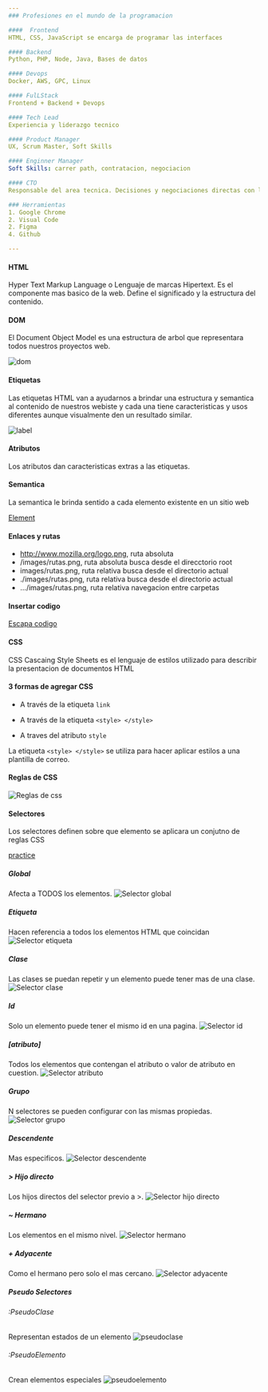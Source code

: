```yaml
---
### Profesiones en el mundo de la programacion

####  Frontend
HTML, CSS, JavaScript se encarga de programar las interfaces

#### Backend
Python, PHP, Node, Java, Bases de datos

#### Devops
Docker, AWS, GPC, Linux

#### FulLStack
Frontend + Backend + Devops

#### Tech Lead
Experiencia y liderazgo tecnico

#### Product Manager
UX, Scrum Master, Soft Skills

#### Enginner Manager
Soft Skills: carrer path, contratacion, negociacion

#### CTO
Responsable del area tecnica. Decisiones y negociaciones directas con los demas C level

### Herramientas
1. Google Chrome
2. Visual Code
2. Figma
4. Github

---
```


#### HTML

Hyper Text Markup Language o Lenguaje de marcas Hipertext. Es el componente mas basico de la web.
Define el significado y la estructura del contenido.

#### DOM

El Document Object Model es una estructura de arbol que representara todos nuestros proyectos web.

![dom](/images/dom.png)

#### Etiquetas

Las etiquetas HTML van a ayudarnos a brindar una estructura y semantica al contenido de nuestros webiste y cada una tiene caracteristicas y usos diferentes aunque visualmente den un resultado similar.

![label](/images/label.png)

#### Atributos

Los atributos dan caracteristicas extras a las etiquetas.

#### Semantica

La semantica le brinda sentido a cada elemento existente en un sitio web

[Element](https://developer.mozilla.org/en-US/docs/Web/HTML/Element)

#### Enlaces y rutas

- http://www.mozilla.org/logo.png, ruta absoluta
- /images/rutas.png, ruta absoluta busca desde el direcctorio root
- images/rutas.png, ruta relativa busca desde el directorio actual
- ./images/rutas.png, ruta relativa busca desde el directorio actual
- .../images/rutas.png, ruta relativa navegacion entre carpetas

#### Insertar codigo

[Escapa codigo](https://www.freeformatter.com/html-escape.html)

#### CSS

CSS Cascaing Style Sheets es el lenguaje de estilos utilizado para describir la presentacion de documentos HTML

#### 3 formas de agregar CSS

- A través de la etiqueta ```link```
- A través de la etiqueta ```<style> </style>```

- A traves del atributo ```style```

La etiqueta ```<style> </style>``` se utiliza para hacer aplicar estilos a una plantilla de correo.

#### Reglas de CSS

![Reglas de css](/images/rules-css.png)

#### Selectores

Los selectores definen sobre que elemento se aplicara un conjutno de reglas CSS

[practice](https://flukeout.github.io/)

##### Global

Afecta a TODOS los elementos.
![Selector global](/images/selector-global.png)

##### Etiqueta

Hacen referencia a todos los elementos HTML que coincidan
![Selector etiqueta](/images/selector-etiqueta.png)

##### Clase

Las clases se puedan repetir y un elemento puede tener mas de una clase.
![Selector clase](/images/selector-clase.png)

##### Id

Solo un elemento puede tener el mismo id en una pagina.
![Selector id](/images/selector-id.png)

##### [atributo]

Todos los elementos que contengan el atributo o valor de atributo en cuestion.
![Selector atributo](/images/selector-atributo.png)

##### Grupo

N selectores se pueden configurar con las mismas propiedas.
![Selector grupo](/images/selector-grupo.png)

##### Descendente

Mas especificos.
![Selector descendente](/images/selector-descendente.png)

##### > Hijo directo

Los hijos directos del selector previo a >.
![Selector hijo directo](/images/selector-hijo-directo.png)

##### ~ Hermano

Los elementos en el mismo nivel.
![Selector hermano](/images/selector-hermano.png)

##### + Adyacente

Como el hermano pero solo el mas cercano.
![Selector adyacente](/images/selector-adyacente.png)

##### Pseudo Selectores

###### :PseudoClase

Representan estados de un elemento
![pseudoclase](/images/pseudoclase-hover.png)

###### :PseudoElemento

Crean elementos especiales
![pseudoelemento](/images/pseudoelemento.png)
